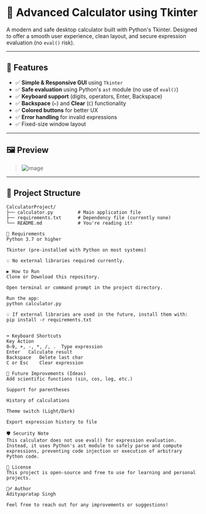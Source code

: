 # 🧮 Advanced Calculator using Tkinter

A modern and safe desktop calculator built with Python's Tkinter. Designed to offer a smooth user experience, clean layout, and secure expression evaluation (no `eval()` risk).

---

## 🚀 Features

- ✅ **Simple & Responsive GUI** using `Tkinter`
- ✅ **Safe evaluation** using Python's `ast` module (no use of `eval()`)
- ✅ **Keyboard support** (digits, operators, Enter, Backspace)
- ✅ **Backspace** (`←`) and **Clear** (`C`) functionality
- ✅ **Colored buttons** for better UX
- ✅ **Error handling** for invalid expressions
- ✅ Fixed-size window layout

---

## 🖼️ Preview

> ![image](https://github.com/user-attachments/assets/e1f63cfa-4604-484b-af6c-e91531547eb5)


---

## 📁 Project Structure

```plaintext
CalculatorProject/
├── calculator.py         # Main application file
├── requirements.txt      # Dependency file (currently none)
└── README.md             # You're reading it!

🔧 Requirements
Python 3.7 or higher

Tkinter (pre-installed with Python on most systems)

💡 No external libraries required currently.

▶️ How to Run
Clone or Download this repository.

Open terminal or command prompt in the project directory.

Run the app:
python calculator.py

💡 If external libraries are used in the future, install them with:
pip install -r requirements.txt


⌨️ Keyboard Shortcuts
Key	Action
0–9, +, -, *, /, .	Type expression
Enter	Calculate result
Backspace	Delete last char
C or Esc	Clear expression

📌 Future Improvements (Ideas)
Add scientific functions (sin, cos, log, etc.)

Support for parentheses

History of calculations

Theme switch (Light/Dark)

Export expression history to file

🛡️ Security Note
This calculator does not use eval() for expression evaluation. Instead, it uses Python's ast module to safely parse and compute expressions, preventing code injection or execution of arbitrary Python code.

📄 License
This project is open-source and free to use for learning and personal projects.

🙋‍♂️ Author
Adityapratap Singh

Feel free to reach out for any improvements or suggestions!
